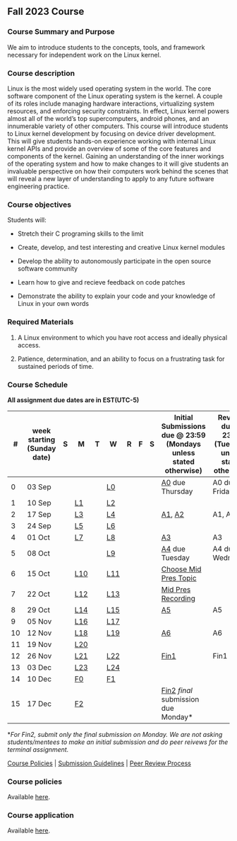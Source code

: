 ## Fall 2023 Course

### Course Summary and Purpose

We aim to introduce students to the concepts, tools, and framework necessary for independent work on the Linux kernel.

### Course description

Linux is the most widely used operating system in the world. The core software component of the Linux operating system is the kernel. A couple of its roles include managing hardware interactions, virtualizing system resources, and enforcing security constraints. In effect, Linux kernel powers almost all of the world’s top supercomputers, android phones, and an innumerable variety of other computers. This course will introduce students to Linux kernel development by focusing on device driver development. This will give students hands-on experience working with internal Linux kernel APIs and provide an overview of some of the core features and components of the kernel. Gaining an understanding of the inner workings of the operating system and how to make changes to it will give students an invaluable perspective on how their computers work behind the scenes that will reveal a new layer of understanding to apply to any future software engineering practice.

### Course objectives

Students will:

* Stretch their C programing skills to the limit

* Create, develop, and test interesting and creative Linux kernel modules

* Develop the ability to autonomously participate in the open source software community

* Learn how to give and recieve feedback on code patches

* Demonstrate the ability to explain your code and your knowledge of Linux in your own words

### Required Materials

1. A Linux environment to which you have root access and ideally physical access.

2. Patience, determination, and an ability to focus on a frustrating task for sustained periods of time.

### Course Schedule

**All assignment due dates are in EST(UTC-5)**

|#| week starting (Sunday date) |S|M|T|W|R|F|S|Initial Submissions due @ 23:59 (Mondays unless stated otherwise)|Reviews due @ 23:59 (Tuesdays unless stated otherwise)|Final Submissions due @ 23:59 (Wednesdays unless stated otherwise)|
|--|--|--|--|--|--|--|--|--|--|--|--|
|0| 03 Sep||||[L0](lectures/L0.md)||||[A0](A0.html) due Thursday|A0 due Friday|A0 due Saturday|
|1| 10 Sep||[L1](lectures/L1.md)||[L2](L2.md)|||||||
|2| 17 Sep||[L3](lectures/L3.md)||[L4](L4.md)||||[A1](A1.html), [A2](A2.html)|A1, A2|A1, A2|
|3| 24 Sep||[L5](lectures/L5.md)||[L6](L6.md)|||||||
|4| 01 Oct||[L7](lectures/L7.md)||[L8](L8.md)||||[A3](A3.html)|A3|A3|
|5| 08 Oct||||[L9](lectures/L9.md)||||[A4](A4.html) due Tuesday|A4 due Wednesday|A4 due Thursday|
|6| 15 Oct||[L10](lectures/L10.md)||[L11](L11.md)||||[Choose Mid Pres Topic](mid_pres_guide.html)|||
|7| 22 Oct||[L12](lectures/L12.md)||[L13](L13.md)||||[Mid Pres Recording](mid_pres_guide.html)|||
|8| 29 Oct||[L14](lectures/L14.md)||[L15](L15.md)||||[A5](A5.html)|A5|A5|
|9| 05 Nov||[L16](lectures/L16.md)||[L17](L17.md)|||||||
|10| 12 Nov||[L18](lectures/L18.md)||[L19](L19.md)||||[A6](A6.html)|A6|A6|
|11| 19 Nov||[L20](lectures/L20.md)|||||||||
|12| 26 Nov||[L21](lectures/L21.md)||[L22](L23.md)||||[Fin1](fin1.html)|Fin1|Fin1|
|13| 03 Dec||[L23](lectures/L23.md)||[L24](L24.md)|||||||
|14| 10 Dec||[F0](lectures/F0.md)||[F1](lectures/F2.md)|||||||
|15| 17 Dec||[F2](lectures/F1.md)||||||[Fin2](fin2.html) *final* submission due Monday\* |||

\**For Fin2, submit only the final submission on Monday. We are not asking students/mentees to make an initial submission and do peer reivews for the terminal assignment.*

[Course Policies](course_policies.html) | [Submission Guidelines](submission_guidelines.html) | [Peer Review Process](peer_review.html)


### Course policies

Available [here](course_policies.html).

### Course application

Available [here](course_application.html).
